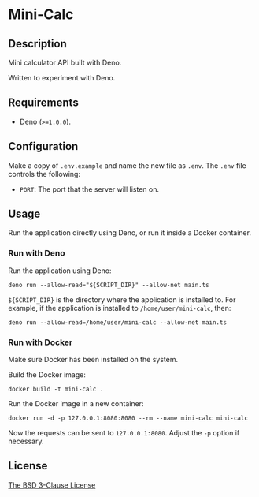 # Mini-Calc #

## Description ##

Mini calculator API built with Deno.

Written to experiment with Deno.

## Requirements ##

* Deno (`>=1.0.0`).


## Configuration ##

Make a copy of `.env.example` and name the new file as `.env`. The `.env` file
controls the following:

* `PORT`: The port that the server will listen on.

## Usage ##

Run the application directly using Deno, or run it inside a Docker container.

### Run with Deno ###

Run the application using Deno:

```
deno run --allow-read="${SCRIPT_DIR}" --allow-net main.ts
```

`${SCRIPT_DIR}` is the directory where the application is installed to. For
example, if the application is installed to `/home/user/mini-calc`, then:

```
deno run --allow-read=/home/user/mini-calc --allow-net main.ts
```

### Run with Docker ###

Make sure Docker has been installed on the system.

Build the Docker image:

```
docker build -t mini-calc .
```

Run the Docker image in a new container:

```
docker run -d -p 127.0.0.1:8080:8080 --rm --name mini-calc mini-calc
```

Now the requests can be sent to `127.0.0.1:8080`. Adjust the `-p` option if
necessary.

## License ##

[The BSD 3-Clause License](http://opensource.org/licenses/BSD-3-Clause)
